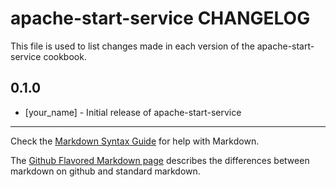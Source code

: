 apache-start-service CHANGELOG
==============================

This file is used to list changes made in each version of the apache-start-service cookbook.

0.1.0
-----
- [your_name] - Initial release of apache-start-service

- - -
Check the [Markdown Syntax Guide](http://daringfireball.net/projects/markdown/syntax) for help with Markdown.

The [Github Flavored Markdown page](http://github.github.com/github-flavored-markdown/) describes the differences between markdown on github and standard markdown.
